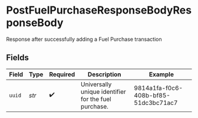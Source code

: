 # PostFuelPurchaseResponseBodyResponseBody

Response after successfully adding a Fuel Purchase transaction


## Fields

| Field                                                | Type                                                 | Required                                             | Description                                          | Example                                              |
| ---------------------------------------------------- | ---------------------------------------------------- | ---------------------------------------------------- | ---------------------------------------------------- | ---------------------------------------------------- |
| `uuid`                                               | *str*                                                | :heavy_check_mark:                                   | Universally unique identifier for the fuel purchase. | 9814a1fa-f0c6-408b-bf85-51dc3bc71ac7                 |